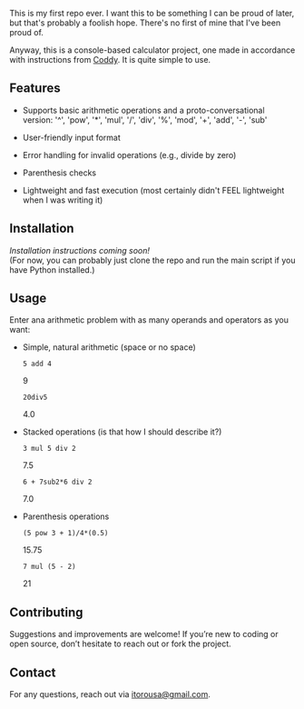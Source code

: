 This is my first repo ever. I want this to be something I can be proud of later, but that's probably a foolish hope. There's no first of mine that I've been proud of.

Anyway, this is a console-based calculator project, one made in accordance with instructions from [Coddy](https://coddy.tech). It is quite simple to use.

## Features

- Supports basic arithmetic operations and a proto-conversational version:
  '^', 'pow', '*', 'mul', '/', 'div', '%', 'mod', '+', 'add', '-', 'sub'

- User-friendly input format

- Error handling for invalid operations (e.g., divide by zero)

- Parenthesis checks

- Lightweight and fast execution (most certainly didn't FEEL lightweight when I was writing it)

## Installation

*Installation instructions coming soon!*  
(For now, you can probably just clone the repo and run the main script if you have Python installed.)

## Usage

Enter ana arithmetic problem with as many operands and operators as you want:

- Simple, natural arithmetic (space or no space)

      5 add 4

     9

      20div5

     4.0

- Stacked operations (is that how I should describe it?)

      3 mul 5 div 2
  
     7.5
  
      6 + 7sub2*6 div 2
    
     7.0

- Parenthesis operations

      (5 pow 3 + 1)/4*(0.5)

     15.75

      7 mul (5 - 2)

     21
      
## Contributing

Suggestions and improvements are welcome! If you’re new to coding or open source, don’t hesitate to reach out or fork the project.

## Contact
For any questions, reach out via itorousa@gmail.com.
